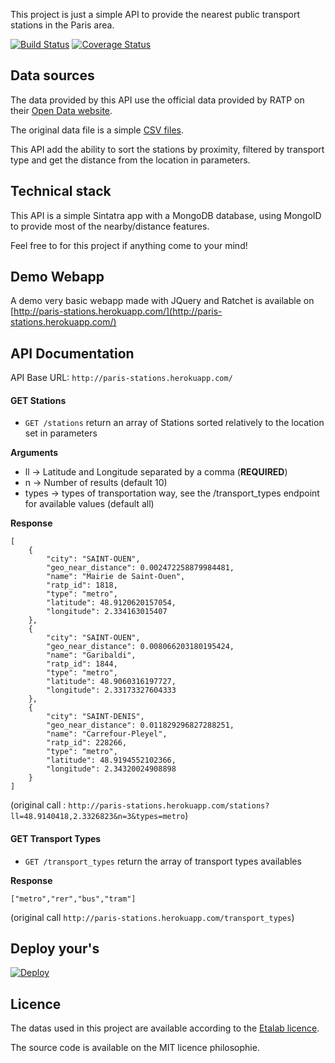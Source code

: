 This project is just a simple API to provide the nearest public transport stations in the Paris area.

[![Build Status](https://travis-ci.org/tibo/paris-stations.svg?branch=master)](https://travis-ci.org/tibo/paris-stations)
[![Coverage Status](https://coveralls.io/repos/tibo/paris-stations/badge.png)](https://coveralls.io/r/tibo/paris-stations)

## Data sources

The data provided by this API use the official data provided by RATP on their [Open Data website](http://data.ratp.fr/).

The original data file is a simple [CSV files](http://data.ratp.fr/fr/les-donnees/fiche-de-jeu-de-donnees/dataset/positions-geographiques-des-stations-du-reseau-ratp.html?tx_icsoddatastore_pi1%5Bpage%5D=2&tx_icsoddatastore_pi1%5BreturnID%5D=38).

This API add the ability to sort the stations by proximity, filtered by transport type and get the distance from the location in parameters.


## Technical stack

This API is a simple Sintatra app with a MongoDB database, using MongoID to provide most of the nearby/distance features.

Feel free to for this project if anything come to your mind!


## Demo Webapp

A demo very basic webapp made with JQuery and Ratchet is available on [http://paris-stations.herokuapp.com/](http://paris-stations.herokuapp.com/)


## API Documentation

API Base URL: `http://paris-stations.herokuapp.com/`

#### GET Stations

* `GET /stations` return an array of Stations sorted relatively to the location set in parameters

**Arguments**

- ll -> Latitude and Longitude separated by a comma (**REQUIRED**)
-  n -> Number of results (default 10)
-  types -> types of transportation way, see the /transport_types endpoint for available values (default all)

**Response**

```
[
	{
		"city": "SAINT-OUEN",
		"geo_near_distance": 0.002472258879984481,
		"name": "Mairie de Saint-Ouen",
		"ratp_id": 1818,
		"type": "metro",
		"latitude": 48.9120620157054,
		"longitude": 2.334163015407
	},
	{
		"city": "SAINT-OUEN",
		"geo_near_distance": 0.008066203180195424,
		"name": "Garibaldi",
		"ratp_id": 1844,
		"type": "metro",
		"latitude": 48.9060316197727,
		"longitude": 2.33173327604333
	},
	{
		"city": "SAINT-DENIS",
		"geo_near_distance": 0.011829296827288251,
		"name": "Carrefour-Pleyel",
		"ratp_id": 228266,
		"type": "metro",
		"latitude": 48.9194552102366,
		"longitude": 2.34320024908898
	}
]
```

(original call : `http://paris-stations.herokuapp.com/stations?ll=48.9140418,2.3326823&n=3&types=metro`)

#### GET Transport Types

* `GET /transport_types` return the array of transport types availables

**Response**

```
["metro","rer","bus","tram"]
```
(original call `http://paris-stations.herokuapp.com/transport_types`)

## Deploy your's

 [![Deploy](https://www.herokucdn.com/deploy/button.png)](https://heroku.com/deploy?template=https://github.com/tibo/paris-stations)

## Licence

The datas used in this project are available according to the [Etalab licence](http://wiki.data.gouv.fr/wiki/Licence_Ouverte_/_Open_Licence).

The source code is available on the MIT licence philosophie.